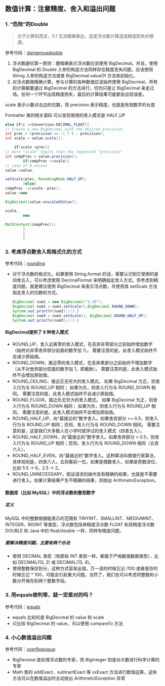 ## 数值计算：注意精度、舍入和溢出问题

### 1. “危险”的Double

> 对于计算机而言，0.1 无法精确表达，这是浮点数计算造成精度损失的根源。

参考代码：[dangerousdouble](dangerousdouble)

[IEEE 754 标准]: https://en.wikipedia.org/wiki/IEEE_754

[查看数值转化为二进制的结果]: http://www.binaryconvert.com/

1. 浮点数避坑第一原则：要精确表示浮点数应该使用 BigDecimal。并且，使用 BigDecimal 的 Double 入参的构造方法同样存在精度丢失问题，应该使用
   String 入参的构造方法或者 BigDecimal.valueOf 方法来初始化。
2. 对浮点数做精确计算，参与计算的各种数值应该始终使用 BigDecimal，所有的计算都要通过 BigDecimal 的方法进行，切勿只是让
   BigDecimal 来走过场。任何一个环节出现精度损失，最后的计算结果可能都会出现误差。

scale 表示小数点右边的位数，而 precision 表示精度，也就是有效数字的长度

Formatter 类的相关源码 可以发现使用的舍入模式是 HALF_UP

```JAVA
else if(c ==Conversion.DECIMAL_FLOAT){
// Create a new BigDecimal with the desired precision.
int prec = (precision == -1 ? 6 : precision);
int scale = value.scale();

    if(scale >prec){
// more "scale" digits than the requested "precision"
int compPrec = value.precision();
        if(compPrec <=scale){
// case of 0.xxxxxx
value =value.

setScale(prec, RoundingMode.HALF_UP);
        }else{
compPrec -=(scale -prec);
value =new

BigDecimal(value.unscaledValue(),

scale,
        new

MathContext(compPrec));
        }
        }
        }
```

### 2. 考虑浮点数舍入和格式化的方式

参考代码：[rounding](rounding)

- 对于浮点数的格式化，如果使用 String.format 的话，需要认识到它使用的是四舍五入，可以考虑使用 DecimalFormat
  来明确指定舍入方式。但考虑到精度问题，我更建议使用 BigDecimal 来表示浮点数，并使用其 setScale 方法指定舍入的位数和方式。

  ```java
  BigDecimal num1 = new BigDecimal("3.35");
  BigDecimal num2 = num1.setScale(1,BigDecimal.ROUND_DOWN);
  System.out.println(num2);//3.3
  BigDecimal num3 = num1.setScale(1, BigDecimal.ROUND_HALF_UP);
  System.out.println(num3);//3.4
  ```

#### BigDecimal提供了 8 种舍入模式

- ROUND_UP，舍入远离零的舍入模式，在丢弃非零部分之前始终增加数字（始终对非零舍弃部分前面的数字加 1）。 需要注意的是，此舍入模式始终不会减少原始值。
- ROUND_DOWN，接近零的舍入模式，在丢弃某部分之前始终不增加数字（从不对舍弃部分前面的数字加 1，即截断）。
  需要注意的是，此舍入模式始终不会增加原始值。
- ROUND_CEILING，接近正无穷大的舍入模式。 如果 BigDecimal 为正，则舍入行为与 ROUND_UP 相同； 如果为负，则舍入行为与
  ROUND_DOWN 相同。 需要注意的是，此舍入模式始终不会减少原始值。
- ROUND_FLOOR，接近负无穷大的舍入模式。 如果 BigDecimal 为正，则舍入行为与 ROUND_DOWN 相同； 如果为负，则舍入行为与 ROUND_UP
  相同。 需要注意的是，此舍入模式始终不会增加原始值。
- ROUND_HALF_UP，向“最接近的”数字舍入。如果舍弃部分 >= 0.5，则舍入行为与 ROUND_UP 相同；否则，舍入行为与 ROUND_DOWN 相同。
  需要注意的是，这是我们大多数人在小学时就学过的舍入模式（四舍五入）。
- ROUND_HALF_DOWN，向“最接近的”数字舍入。如果舍弃部分 > 0.5，则舍入行为与 ROUND_UP 相同；否则，舍入行为与 ROUND_DOWN
  相同（五舍六入）。
- ROUND_HALF_EVEN，向“最接近的”数字舍入。这种算法叫做银行家算法，具体规则是，四舍六入，五则看前一位，如果是偶数舍入，如果是奇数进位，比如
  5.5 -> 6，2.5 -> 2。
- ROUND_UNNECESSARY，假设请求的操作具有精确的结果，也就是不需要进行舍入。如果计算结果产生不精确的结果，则抛出
  ArithmeticException。

#### 数据库（比如 MySQL）中的浮点数和整型数字

##### 定义

MySQL 中的整数根据能表示的范围有 TINYINT、SMALLINT、MEDIUMINT、INTEGER、BIGINT 等类型，浮点数包括单精度浮点数 FLOAT 和双精度浮点数
DOUBLE 和 Java 中的 float/double 一样，同样有精度问题。

##### 要解决精度问题，主要有两个办法

- 使用 DECIMAL 类型（和那些 INT 类型一样，都属于严格数值数据类型），比如 DECIMAL(13, 2) 或 DECIMAL(13, 4)。
- 使用整数保存到分，这种方式容易出错，万一读的时候忘记 /100 或者是存的时候忘记 *
  100，可能会引起重大问题。当然了，我们也可以考虑将整数和小数分开保存到两个整数字段。

### 3. 用equals做判等，就一定是对的吗？

参考代码：[equals](equals)

- equals 比较的是 BigDecimal 的 value 和 scale
- 只比较 BigDecimal 的 value，可以使用 compareTo 方法

### 4. 小心数值溢出问题

参考代码：[overflowissue](overflowissue)

- BigDecimal 是处理浮点数的专家，而 BigInteger 则是对大数进行科学计算的专家
- Math 类的 addExact、subtractExact 等 xxExact 方法进行数值运算，这些方法可以在数值溢出时主动抛出 ArithmeticException 异常